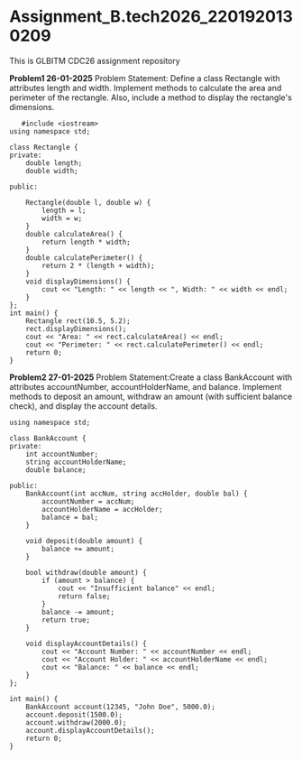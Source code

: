 # Assignment_B.tech2026_2201920130209
This is GLBITM CDC26 assignment repository

**Problem1 26-01-2025**
Problem Statement:
Define a class Rectangle with attributes length and width. Implement methods to calculate the area and perimeter of the rectangle. Also, include a method to display the rectangle's dimensions.
```
   #include <iostream>
using namespace std;

class Rectangle {
private:
    double length;
    double width;

public:
    
    Rectangle(double l, double w) {
        length = l;
        width = w;
    }
    double calculateArea() {
        return length * width;
    }
    double calculatePerimeter() {
        return 2 * (length + width);
    }
    void displayDimensions() {
        cout << "Length: " << length << ", Width: " << width << endl;
    }
};
int main() {
    Rectangle rect(10.5, 5.2);
    rect.displayDimensions();
    cout << "Area: " << rect.calculateArea() << endl;
    cout << "Perimeter: " << rect.calculatePerimeter() << endl;
    return 0;
}
  ```
**Problem2 27-01-2025**
Problem Statement:Create a class BankAccount with attributes accountNumber, accountHolderName, and balance. Implement methods to deposit an amount, withdraw an amount (with sufficient balance check), and display the account details.
```#include <iostream>
using namespace std;

class BankAccount {
private:
    int accountNumber;
    string accountHolderName;
    double balance;

public:
    BankAccount(int accNum, string accHolder, double bal) {
        accountNumber = accNum;
        accountHolderName = accHolder;
        balance = bal;
    }

    void deposit(double amount) {
        balance += amount;
    }

    bool withdraw(double amount) {
        if (amount > balance) {
            cout << "Insufficient balance" << endl;
            return false;
        }
        balance -= amount;
        return true;
    }

    void displayAccountDetails() {
        cout << "Account Number: " << accountNumber << endl;
        cout << "Account Holder: " << accountHolderName << endl;
        cout << "Balance: " << balance << endl;
    }
};

int main() {
    BankAccount account(12345, "John Doe", 5000.0);
    account.deposit(1500.0);
    account.withdraw(2000.0);
    account.displayAccountDetails();
    return 0;
}
```
